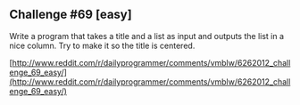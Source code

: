 Challenge #69 [easy]
-------------------

Write a program that takes a title and a list as input and outputs the list in a nice column. Try to make it so the title is centered.

[http://www.reddit.com/r/dailyprogrammer/comments/vmblw/6262012_challenge_69_easy/](http://www.reddit.com/r/dailyprogrammer/comments/vmblw/6262012_challenge_69_easy/)